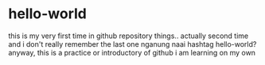 # hello-world
this is my very first time in github repository things.. actually second time and i don't really remember the last one
nganung naai hashtag hello-world?
anyway, this is a practice or introductory of github i am learning on my own
